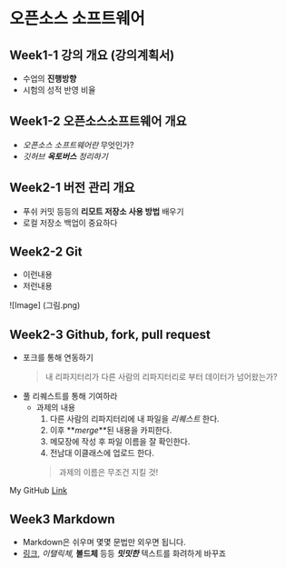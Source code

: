 # **오픈소스 소프트웨어**
## Week1-1 강의 개요 (강의계획서)
* 수업의 **진행방향**
* 시험의 성적 반영 비율

## Week1-2 오픈소스소프트웨어 개요
* _오픈소스 소프트웨어란_ 무엇인가?
* _깃허브 **옥토버스** 정리하기_

## Week2-1 버전 관리 개요
* 푸쉬 커밋 등등의 **리모트 저장소 사용 방법** 배우기
* 로컬 저장소 백업이 중요하다

## Week2-2 Git
* 이런내용
* 저런내용

![Image] (그림.png)

## Week2-3 Github, fork, pull request
* 포크를 통해 연동하기
  > 내 리파지터리가 다른 사람의 리파지터리로 부터 데이터가 넘어왔는가?
* 풀 리퀘스트를 통해 기여하라
  * 과제의 내용
    1. 다른 사람의 리파지터리에 내 파일을 _리퀘스트_ 한다.
    2. 이후 **_merge_**된 내용을 카피한다.
    3. 메모장에 작성 후 파일 이름을 잘 확인한다.
    4. 전남대 이클래스에 업로드 한다.
    >과제의 이름은 무조건 지킬 것!
  

My GitHub [Link](https://github.com/as032444)

## Week3     Markdown
* Markdown은 쉬우며 몇몇 문법만 외우면 됩니다.
* [링크](www.google.com), _이탤릭체,_ **볼드체** 등등 **_밋밋한_** 텍스트를 화려하게 바꾸죠